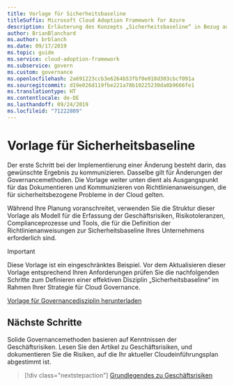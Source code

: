 ```yaml
---
title: Vorlage für Sicherheitsbaseline
titleSuffix: Microsoft Cloud Adoption Framework for Azure
description: Erläuterung des Konzepts „Sicherheitsbaseline“ in Bezug auf Cloud Governance.
author: BrianBlanchard
ms.author: brblanch
ms.date: 09/17/2019
ms.topic: guide
ms.service: cloud-adoption-framework
ms.subservice: govern
ms.custom: governance
ms.openlocfilehash: 2a691223ccb3e6264b53fbf0e018d303cbcf091a
ms.sourcegitcommit: d19e026d119fbe221a78b10225230da8b9666fe1
ms.translationtype: HT
ms.contentlocale: de-DE
ms.lasthandoff: 09/24/2019
ms.locfileid: "71222809"
---
```

# <a name="security-baseline-template"></a>Vorlage für Sicherheitsbaseline

Der erste Schritt bei der Implementierung einer Änderung besteht darin, das gewünschte Ergebnis zu kommunizieren. Dasselbe gilt für Änderungen der Governancemethoden. Die Vorlage weiter unten dient als Ausgangspunkt für das Dokumentieren und Kommunizieren von Richtlinienanweisungen, die für sicherheitsbezogene Probleme in der Cloud gelten.

Während Ihre Planung voranschreitet, verwenden Sie die Struktur dieser Vorlage als Modell für die Erfassung der Geschäftsrisiken, Risikotoleranzen, Complianceprozesse und Tools, die für die Definition der Richtlinienanweisungen zur Sicherheitsbaseline Ihres Unternehmens erforderlich sind.

> [!IMPORTANT]
> Diese Vorlage ist ein eingeschränktes Beispiel. Vor dem Aktualisieren dieser Vorlage entsprechend Ihren Anforderungen prüfen Sie die nachfolgenden Schritte zum Definieren einer effektiven Disziplin „Sicherheitsbaseline“ im Rahmen Ihrer Strategie für Cloud Governance.

<!-- markdownlint-disable MD033 -->

 <a href="https://archcenter.blob.core.windows.net/cdn/fusion/governance/Security%20Baseline%20Discipline%20Template.docx">Vorlage für Governancedisziplin herunterladen</a>

<!-- markdownlint-enable MD033 -->

## <a name="next-steps"></a>Nächste Schritte

Solide Governancemethoden basieren auf Kenntnissen der Geschäftsrisiken. Lesen Sie den Artikel zu Geschäftsrisiken, und dokumentieren Sie die Risiken, auf die Ihr aktueller Cloudeinführungsplan abgestimmt ist.

> [!div class="nextstepaction"]
> [Grundlegendes zu Geschäftsrisiken](./business-risks.md)
